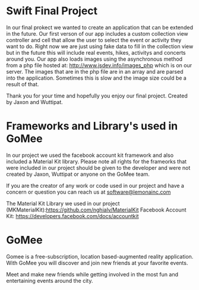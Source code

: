 # Swift Final Project
In our final prokect we wanted to create an application that can be extended in the future. Our first verson of our app includes a custom collection view controller and cell that allow the user to select the event or activity they want to do. Right now we are just using fake data to fill in the collection view but in the future this will include real events, hikes, activitys and concerts around you. Our app also loads images using the asynchronous method from a php file hosted at: http://www.jsdev.info/images_php which is on our server. The images that are in the php file are in an array and are parsed into the application. Sometimes this is slow and the image size could be a result of that. 

Thank you for your time and hopefully you enjoy our final project.
Created by Jaxon and Wuttipat.

# Frameworks and Library's used in GoMee

In our project we used the facebook account kit framework and also included a Material Kit library.
Please note all rights for the frameorks that were included in our project should be given to the developer and were not created by Jaxon, Wuttipat or anyone on the GoMee team. 

If you are the creator of any work or code used in our project and have a concern or question you can reach us at software@lemonainc.com

The Material Kit Library we used in our project (MKMaterialKit):https://github.com/nghialv/MaterialKit
Facebook Account Kit: https://developers.facebook.com/docs/accountkit

# GoMee

Gomee is a free-subscription, location based-augmented reality application. With GoMee you will discover and join new friends at your favorite events. 

Meet and make new friends while getting involved in the most fun and entertaining events around the city.




